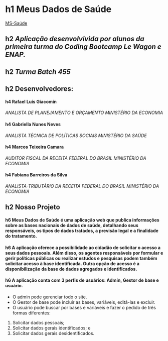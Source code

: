 # h1 **Meus Dados de Saúde**

[MS-Saúde](https://menu-ms.herokuapp.com/)

## h2 *Aplicação desenvolvivida por alunos da primeira turma do Coding Bootcamp Le Wagon e ENAP.*
## h2 *Turma Batch 455*

## h2 Desenvolvedores:

#### h4 Rafael Luís Giacomin
*ANALISTA DE PLANEJAMENTO E ORÇAMENTO*
*MINISTÉRIO DA ECONOMIA*

#### h4 Gabriella Nunes Neves
*ANALISTA TÉCNICA DE POLÍTICAS SOCIAIS*
*MINISTÉRIO DA SAÚDE*

#### h4 Marcos Teixeira Camara
*AUDITOR FISCAL DA RECEITA FEDERAL DO BRASIL*
*MINISTÉRIO DA ECONOMIA*

#### h4 Fabiana Barreiros da Silva
*ANALISTA-TRIBUTÁRIO DA RECEITA FEDERAL DO BRASIL*
*MINISTÉRIO DA ECONOMIA*

## h2 Nosso Projeto

#### h6 Meus Dados de Saúde é uma aplicação web que publica informações sobre as bases nacionais de dados de saúde, detalhando seus responsáveis, os tipos de dados tratados, a previsão legal e a finalidade do tratamento.

#### h6 A aplicação oferece a possibilidade ao cidadão de solicitar o acesso a seus dados pessoais. Além disso, os agentes responsáveis por formular e gerir políticas públicas ou realizar estudos e pesquisas podem também solicitar acesso à base identificada. Outra opção de acesso é a disponibilização da base de dados agregados e identificados.

#### h6 A aplicação conta com 3 perfis de usuários: Admin, Gestor de base e usuário.
- O admin pode gerenciar todo o site.
- O Gestor de base pode incluir as bases, variáveis, editá-las e excluir.
- O usuário pode buscar por bases e variáveis e fazer o pedido de três formas diferentes:
1. Solicitar dados pessoais;
2. Solicitar dados gerais identificados; e
3. Solicitar dados gerais desidentificados.
